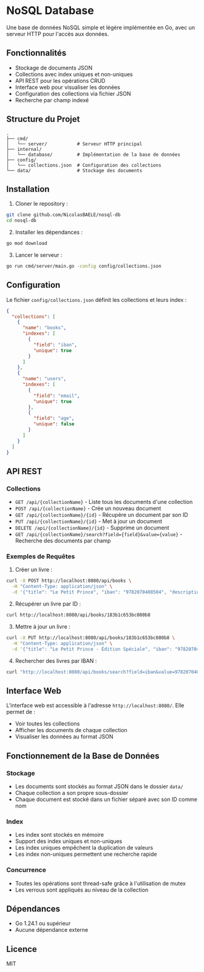 # NoSQL Database

Une base de données NoSQL simple et légère implémentée en Go, avec un serveur HTTP pour l'accès aux données.

## Fonctionnalités

- Stockage de documents JSON
- Collections avec index uniques et non-uniques
- API REST pour les opérations CRUD
- Interface web pour visualiser les données
- Configuration des collections via fichier JSON
- Recherche par champ indexé

## Structure du Projet

```
.
├── cmd/
│   └── server/           # Serveur HTTP principal
├── internal/
│   └── database/         # Implémentation de la base de données
├── config/
│   └── collections.json  # Configuration des collections
└── data/                 # Stockage des documents
```

## Installation

1. Cloner le repository :
```bash
git clone github.com/NicolasBAELE/nosql-db
cd nosql-db
```

2. Installer les dépendances :
```bash
go mod download
```

3. Lancer le serveur :
```bash
go run cmd/server/main.go -config config/collections.json
```

## Configuration

Le fichier `config/collections.json` définit les collections et leurs index :

```json
{
  "collections": [
    {
      "name": "books",
      "indexes": [
        {
          "field": "iban",
          "unique": true
        }
      ]
    },
    {
      "name": "users",
      "indexes": [
        {
          "field": "email",
          "unique": true
        },
        {
          "field": "age",
          "unique": false
        }
      ]
    }
  ]
}
```

## API REST

### Collections

- `GET /api/{collectionName}` - Liste tous les documents d'une collection
- `POST /api/{collectionName}` - Crée un nouveau document
- `GET /api/{collectionName}/{id}` - Récupère un document par son ID
- `PUT /api/{collectionName}/{id}` - Met à jour un document
- `DELETE /api/{collectionName}/{id}` - Supprime un document
- `GET /api/{collectionName}/search?field={field}&value={value}` - Recherche des documents par champ

### Exemples de Requêtes

1. Créer un livre :
```bash
curl -X POST http://localhost:8080/api/books \
  -H "Content-Type: application/json" \
  -d '{"title": "Le Petit Prince", "iban": "9782070408504", "description": "Un classique de la littérature"}'
```

2. Récupérer un livre par ID :
```bash
curl http://localhost:8080/api/books/183b1c653bc080b8
```

3. Mettre à jour un livre :
```bash
curl -X PUT http://localhost:8080/api/books/183b1c653bc080b8 \
  -H "Content-Type: application/json" \
  -d '{"title": "Le Petit Prince - Édition Spéciale", "iban": "9782070408504"}'
```

4. Rechercher des livres par IBAN :
```bash
curl "http://localhost:8080/api/books/search?field=iban&value=9782070408504"
```

## Interface Web

L'interface web est accessible à l'adresse `http://localhost:8080/`. Elle permet de :
- Voir toutes les collections
- Afficher les documents de chaque collection
- Visualiser les données au format JSON

## Fonctionnement de la Base de Données

### Stockage

- Les documents sont stockés au format JSON dans le dossier `data/`
- Chaque collection a son propre sous-dossier
- Chaque document est stocké dans un fichier séparé avec son ID comme nom

### Index

- Les index sont stockés en mémoire
- Support des index uniques et non-uniques
- Les index uniques empêchent la duplication de valeurs
- Les index non-uniques permettent une recherche rapide

### Concurrence

- Toutes les opérations sont thread-safe grâce à l'utilisation de mutex
- Les verrous sont appliqués au niveau de la collection

## Dépendances

- Go 1.24.1 ou supérieur
- Aucune dépendance externe

## Licence

MIT 
